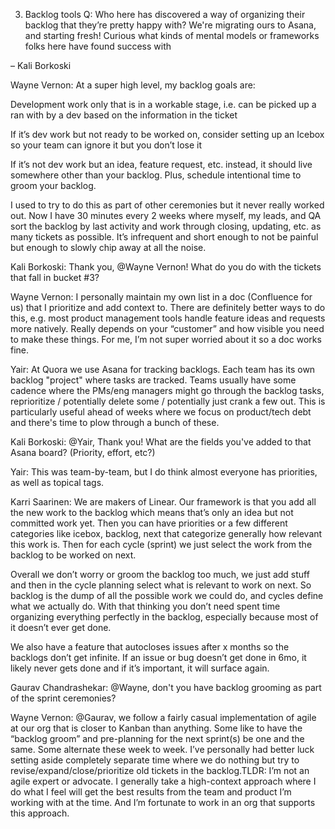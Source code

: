 3. Backlog tools
Q: Who here has discovered a way of organizing their backlog that they’re pretty happy with? We're migrating ours to Asana, and starting fresh! Curious what kinds of mental models or frameworks folks here have found success with

– Kali Borkoski

Wayne Vernon: At a super high level, my backlog goals are:

Development work only that is in a workable stage, i.e. can be picked up a ran with by a dev based on the information in the ticket

If it’s dev work but not ready to be worked on, consider setting up an Icebox so your team can ignore it but you don’t lose it

If it’s not dev work but an idea, feature request, etc. instead, it should live somewhere other than your backlog. Plus, schedule intentional time to groom your backlog.

I used to try to do this as part of other ceremonies but it never really worked out. Now I have 30 minutes every 2 weeks where myself, my leads, and QA sort the backlog by last activity and work through closing, updating, etc. as many tickets as possible. It’s infrequent and short enough to not be painful but enough to slowly chip away at all the noise.

Kali Borkoski: Thank you, @Wayne Vernon! What do you do with the tickets that fall in bucket #3?

Wayne Vernon: I personally maintain my own list in a doc (Confluence for us) that I prioritize and add context to. There are definitely better ways to do this, e.g. most product management tools handle feature ideas and requests more natively. Really depends on your “customer” and how visible you need to make these things. For me, I’m not super worried about it so a doc works fine. 

Yair: At Quora we use Asana for tracking backlogs. Each team has its own backlog "project" where tasks are tracked. Teams usually have some cadence where the PMs/eng managers might go through the backlog tasks, reprioritize / potentially delete some / potentially just crank a few out. This is particularly useful ahead of weeks where we focus on product/tech debt and there's time to plow through a bunch of these.

Kali Borkoski: @Yair, Thank you! What are the fields you've added to that Asana board? (Priority, effort, etc?)

Yair: This was team-by-team, but I do think almost everyone has priorities, as well as topical tags.

Karri Saarinen: We are makers of Linear. Our framework is that you add all the new work to the backlog which means that’s only an idea but not committed work yet. Then you can have priorities or a few different categories like icebox, backlog, next that categorize generally how relevant this work is. Then for each cycle (sprint) we just select the work from the backlog to be worked on next.

Overall we don’t worry or groom the backlog too much, we just add stuff and then in the cycle planning select what is relevant to work on next. So backlog is the dump of all the possible work we could do, and cycles define what we actually do. With that thinking you don’t need spent time organizing everything perfectly in the backlog, especially because most of it doesn’t ever get done.

We also have a feature that autocloses issues after x months so the backlogs don’t get infinite. If an issue or bug doesn’t get done in 6mo, it likely never gets done and if it’s important, it will surface again.

Gaurav Chandrashekar: @Wayne, don't you have backlog grooming as part of the sprint ceremonies?

Wayne Vernon: @Gaurav, we follow a fairly casual implementation of agile at our org that is closer to Kanban than anything. Some like to have the “backlog groom” and pre-planning for the next sprint(s) be one and the same. Some alternate these week to week. I’ve personally had better luck setting aside completely separate time where we do nothing but try to revise/expand/close/prioritize old tickets in the backlog.TLDR: I’m not an agile expert or advocate. I generally take a high-context approach where I do what I feel will get the best results from the team and product I’m working with at the time. And I’m fortunate to work in an org that supports this approach.